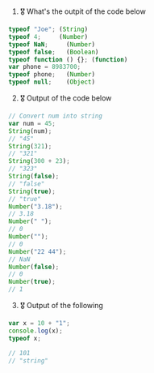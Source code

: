 1. 🎖 What's the outpit of the code below
```js
typeof "Joe"; (String)
typeof 4;     (Number)
typeof NaN;  	(Number)
typeof false;   (Boolean)
typeof function () {}; (function)
var phone = 8983700;   
typeof phone;	(Number)
typeof null;	(Object)
```

2. 🎖 Output of the code below
```js
// Convert num into string
var num = 45;
String(num);
// "45"
String(321);
// "321"
String(300 + 23);
// "323"
String(false);
// "false"
String(true);
// "true"
Number("3.18");
// 3.18
Number(" ");
// 0
Number("");
// 0
Number("22 44");
// NaN
Number(false);
// 0
Number(true);
// 1
```
3. 🎖 Output of the following

```js
var x = 10 + "1";
console.log(x);
typeof x;

// 101
// "string"
```